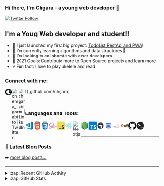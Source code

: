 ### Hi there, I'm Chgara - a young web developer 👋

[![Twitter Follow](https://img.shields.io/twitter/follow/chema_garabito?color=1DA1F2&logo=twitter&style=for-the-badge)](https://twitter.com/intent/follow?original_referer=https%3A%2F%2Fgithub.com%2FcodeSTACKr&screen_name=chema_garabito)

## I'm a Youg Web developer and student!!

- 🔭 I just launched my first big proyect: [TodoList RestApi and PWA][bigProyect]!
- 🌱 I’m currently learning algorithms and data structures 🤣
- 👯 I’m looking to collaborate with other developers
- 🥅 2021 Goals: Contribute more to Open Source projects and learn more
- ⚡ Fun fact: I love to play ukelele and read

### Connect with me:

[<img align="left" alt="github.com/chgara" width="22px" src="https://raw.githubusercontent.com/iconic/open-iconic/master/svg/globe.svg" />][github.com/chgara]
[<img align="left" alt="chema_garabito | Twitter" width="22px" src="https://cdn.jsdelivr.net/npm/simple-icons@v3/icons/twitter.svg" />][twitter]
[<img align="left" alt="chgarabito | LinkedIn" width="22px" src="https://cdn.jsdelivr.net/npm/simple-icons@v3/icons/linkedin.svg" />][linkedin]

<br />

### Languages and Tools:

[<img align="left" alt="Visual Studio Code" width="26px" src="https://raw.githubusercontent.com/github/explore/80688e429a7d4ef2fca1e82350fe8e3517d3494d/topics/visual-studio-code/visual-studio-code.png" />][linkedin]
[<img align="left" alt="HTML5" width="26px" src="https://raw.githubusercontent.com/github/explore/80688e429a7d4ef2fca1e82350fe8e3517d3494d/topics/html/html.png" />][linkedin]
[<img align="left" alt="CSS3" width="26px" src="https://raw.githubusercontent.com/github/explore/80688e429a7d4ef2fca1e82350fe8e3517d3494d/topics/css/css.png" />][linkedin]
[<img align="left" alt="Sass" width="26px" src="https://raw.githubusercontent.com/github/explore/80688e429a7d4ef2fca1e82350fe8e3517d3494d/topics/sass/sass.png" />][linkedin]
[<img align="left" alt="JavaScript" width="26px" src="https://raw.githubusercontent.com/github/explore/80688e429a7d4ef2fca1e82350fe8e3517d3494d/topics/javascript/javascript.png" />][linkedin]
[<img align="left" alt="React" width="26px" src="https://raw.githubusercontent.com/github/explore/80688e429a7d4ef2fca1e82350fe8e3517d3494d/topics/react/react.png" />][linkedin]
[<img align="left" alt="Nextjs" width="26px" src="https://camo.githubusercontent.com/ce4f1c6975e96a597d4d535edfa0c66846f7fb5f77e13a5b2d528109fd6fc98d/68747470733a2f2f6173736574732e76657263656c2e636f6d2f696d6167652f75706c6f61642f76313533383336313039312f7265706f7369746f726965732f6e6578742d6a732f6e6578742d6a732e706e67" />][linkedin]
[<img align="left" alt="Node.js" width="26px" src="https://raw.githubusercontent.com/github/explore/80688e429a7d4ef2fca1e82350fe8e3517d3494d/topics/nodejs/nodejs.png" />][linkedin]
[<img align="left" alt="Typescript" width="26px" src="https://raw.githubusercontent.com/github/explore/80688e429a7d4ef2fca1e82350fe8e3517d3494d/topics/typescript/typescript.png" />][linkedin]
[<img align="left" alt="Deno" width="26px" src="https://raw.githubusercontent.com/github/explore/361e2821e2dea67711cde99c9c40ed357061cf27/topics/deno/deno.png" />][linkedin]
[<img align="left" alt="SQL" width="26px" src="https://raw.githubusercontent.com/github/explore/80688e429a7d4ef2fca1e82350fe8e3517d3494d/topics/sql/sql.png" />][linkedin]
[<img align="left" alt="MySQL" width="26px" src="https://raw.githubusercontent.com/github/explore/80688e429a7d4ef2fca1e82350fe8e3517d3494d/topics/mysql/mysql.png" />][linkedin]
[<img align="left" alt="Git" width="26px" src="https://raw.githubusercontent.com/github/explore/80688e429a7d4ef2fca1e82350fe8e3517d3494d/topics/git/git.png" />][linkedin]
[<img align="left" alt="GitHub" width="26px" src="https://raw.githubusercontent.com/github/explore/78df643247d429f6cc873026c0622819ad797942/topics/github/github.png" />][linkedin]
[<img align="left" alt="Terminal" width="26px" src="https://raw.githubusercontent.com/github/explore/80688e429a7d4ef2fca1e82350fe8e3517d3494d/topics/terminal/terminal.png" />][linkedin]

<br />
<br />

---


### 📕 Latest Blog Posts

<!-- BLOG-POST-LIST:START -->
<!-- BLOG-POST-LIST:END -->

➡️ [more blog posts...](https://codestackr.com)

---

<details>
  <summary>:zap: Recent GitHub Activity</summary>
  
<!--START_SECTION:activity-->
1. ❗️ Opened issue [#247](https://github.com/neoclide/coc-tsserver/issues/247) in [neoclide/coc-tsserver](https://github.com/neoclide/coc-tsserver)
2. 🗣 Commented on [#18489](https://github.com/vercel/next.js/issues/18489) in [vercel/next.js](https://github.com/vercel/next.js)
3. 🎉 Merged PR [#2](https://github.com/chgara/contacts-app/pull/2) in [chgara/contacts-app](https://github.com/chgara/contacts-app)
4. 🎉 Merged PR [#1](https://github.com/chgara/contacts-app/pull/1) in [chgara/contacts-app](https://github.com/chgara/contacts-app)
<!--END_SECTION:activity-->

</details>

<details>
  <summary>:zap: GitHub Stats</summary>

  <img align="left" alt="codeSTACKr's GitHub Stats" src="https://github-readme-stats.codestackr.vercel.app/api?username=chgara&show_icons=true&hide_border=true" />

</details>

<!--[website]: https://codeSTACKr.com-->
[bigProyect]: https://chgara-todo-client.vercel.app
[twitter]: https://twitter.com/chema_garabito
[linkedin]: https://linkedin.com/in/chgarabito
